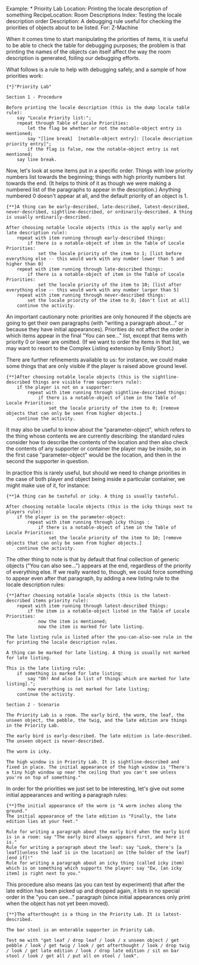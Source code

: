 Example: * Priority Lab
Location: Printing the locale description of something
RecipeLocation: Room Descriptions
Index: Testing the locale description order
Description: A debugging rule useful for checking the priorities of objects about to be listed.
For: Z-Machine

  
When it comes time to start manipulating the priorities of items, it is useful to be able to check the table for debugging purposes; the problem is that printing the names of the objects can itself affect the way the room description is generated, foiling our debugging efforts.

  
What follows is a rule to help with debugging safely, and a sample of how priorities work:

  

``` inform7
{*}"Priority Lab"

Section 1 - Procedure

Before printing the locale description (this is the dump locale table rule):
	say "Locale Priority list:";
	repeat through Table of Locale Priorities:
		let the flag be whether or not the notable-object entry is mentioned;
		say "[line break]  [notable-object entry]: [locale description priority entry]";
		if the flag is false, now the notable-object entry is not mentioned;
	say line break.
```

  
Now, let's look at some items put in a specific order. Things with low priority numbers list towards the beginning; things with high priority numbers list towards the end. (It helps to think of it as though we were making a numbered list of the paragraphs to appear in the description.) Anything numbered 0 doesn't appear at all, and the default priority of an object is 1.

  

``` inform7
{**}A thing can be early-described, late-described, latest-described, never-described, sightline-described, or ordinarily-described. A thing is usually ordinarily-described.

After choosing notable locale objects (this is the apply early and late description rule):
	repeat with item running through early-described things:
		if there is a notable-object of item in the Table of Locale Priorities:
			set the locale priority of the item to 1; [list before everything else -- this would work with any number lower than 5 and higher than 0]
	repeat with item running through late-described things:
		if there is a notable-object of item in the Table of Locale Priorities:
			set the locale priority of the item to 10; [list after everything else -- this would work with any number larger than 5]
	repeat with item running through never-described things:
		set the locale priority of the item to 0; [don't list at all]
	continue the activity.
```

  
An important cautionary note: priorities are only honoured if the objects are going to get their own paragraphs (with "writing a paragraph about..." or because they have initial appearances). Priorities do not affect the order in which items appear in the final "You can see..." list, except that items with priority 0 or lower are omitted. (If we want to order the items in that list, we may want to resort to the Complex Listing extension by Emily Short.)

  
There are further refinements available to us: for instance, we could make some things that are only visible if the player is raised above ground level.

  

``` inform7
{**}After choosing notable locale objects (this is the sightline-described things are visible from supporters rule):
	if the player is not on a supporter:
		repeat with item running through sightline-described things:
			if there is a notable-object of item in the Table of Locale Priorities:
				set the locale priority of the item to 0; [remove objects that can only be seen from higher objects.]
	continue the activity.
```

  
It may also be useful to know about the "parameter-object", which refers to the thing whose contents we are currently describing: the standard rules consider how to describe the contents of the location and then also check the contents of any supporter or container the player may be inside, so in the first case "parameter-object" would be the location, and then in the second the supporter in question.

  
In practice this is rarely useful, but should we need to change priorities in the case of both player and object being inside a particular container, we might make use of it, for instance:

  

``` inform7
{**}A thing can be tasteful or icky. A thing is usually tasteful.

After choosing notable locale objects (this is the icky things next to players rule):
	if the player is on the parameter-object:
		repeat with item running through icky things :
			if there is a notable-object of item in the Table of Locale Priorities:
				set the locale priority of the item to 10; [remove objects that can only be seen from higher objects.]
	continue the activity.
```

  
The other thing to note is that by default that final collection of generic objects ("You can also see...") appears at the end, regardless of the priority of everything else. If we really wanted to, though, we could force something to appear even after that paragraph, by adding a new listing rule to the locale description rules:

  

``` inform7
{**}After choosing notable locale objects (this is the latest-described items priority rule):
	repeat with item running through latest-described things:
		if the item is a notable-object listed in the Table of Locale Priorities:
			now the item is mentioned;
			now the item is marked for late listing.

The late listing rule is listed after the you-can-also-see rule in the for printing the locale description rules.

A thing can be marked for late listing. A thing is usually not marked for late listing.

This is the late listing rule:
	if something is marked for late listing:
		say "Oh! And also [a list of things which are marked for late listing].";
		now everything is not marked for late listing;
	continue the activity.

Section 2 - Scenario

The Priority Lab is a room. The early bird, the worm, the leaf, the unseen object, the pebble, the twig, and the late edition are things in the Priority Lab.

The early bird is early-described. The late edition is late-described. The unseen object is never-described.

The worm is icky.

The high window is in Priority Lab. It is sightline-described and fixed in place. The initial appearance of the high window is "There's a tiny high window up near the ceiling that you can't see unless you're on top of something."
```

  
In order for the priorities we just set to be interesting, let's give out some initial appearances and writing a paragraph rules:

  

``` inform7
{**}The initial appearance of the worm is "A worm inches along the ground."
The initial appearance of the late edition is "Finally, the late edition lies at your feet."

Rule for writing a paragraph about the early bird when the early bird is in a room: say "The early bird always appears first, and here it is."
Rule for writing a paragraph about the leaf: say "Look, there's [a leaf][unless the leaf is in the location] on [the holder of the leaf][end if]!"
Rule for writing a paragraph about an icky thing (called icky item) which is on something which supports the player: say "Ew, [an icky item] is right next to you."
```

  
This procedure also means (as you can test by experiment) that after the late edition has been picked up and dropped again, it lists in no special order in the "you can see..." paragraph (since initial appearances only print when the object has not yet been moved).

  

``` inform7
{**}The afterthought is a thing in the Priority Lab. It is latest-described.

The bar stool is an enterable supporter in Priority Lab.

Test me with "get leaf / drop leaf / look / x unseen object / get pebble / look / get twig / look / get afterthought / look / drop twig / look / get late edition / look / drop late edition / sit on bar stool / look / get all / put all on stool / look".
```

